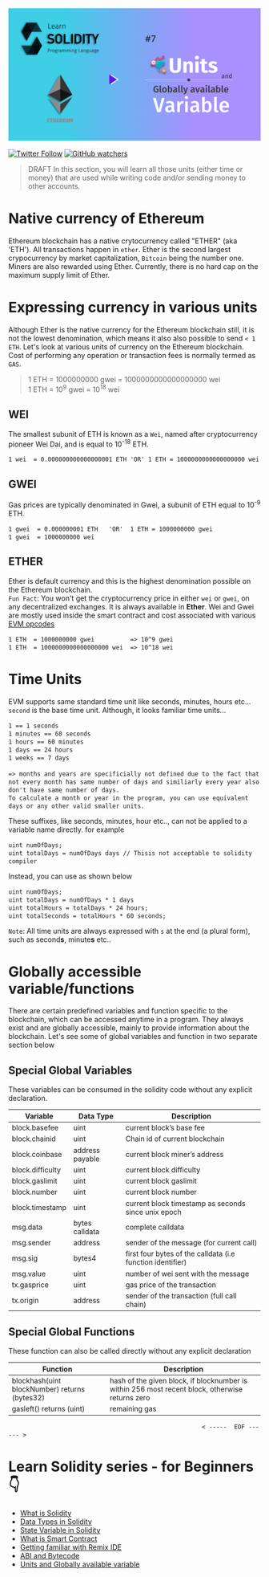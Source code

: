 <img src="/Tutorials/header-images/7-OG-Units_and_global_var.png" width="630" title="Units & global var in solidity">

[<img alt="Twitter Follow" src="https://img.shields.io/twitter/follow/PranavRaj90?style=social">](https://twitter.com/intent/follow?screen_name=PranavRaj90)
[<img alt="GitHub watchers" src="https://img.shields.io/github/watchers/raj-pranav/learn-solidity?label=Learn%20Solidity&style=social">](https://github.com/raj-pranav/learn-solidity/)

> DRAFT
In this section, you will learn all those units (either time or money) that are used while writing code and/or sending money to other accounts.

# Native currency of Ethereum
Ethereum blockchain has a native crytocurrency called "ETHER" (aka 'ETH'). All transactions happen in `ether`. Ether is the second largest crypocurrency by market capitalization, `Bitcoin` being the number one. Miners are also rewarded using Ether. Currently, there is no hard cap on the maximum supply limit of Ether.

# Expressing currency in various units
Although Ether is the native currency for the Ethereum blockchain still, it is not the lowest denomination, which means it also also possible to send `< 1 ETH`. Let's look at various units of currency on the Ethereum blockchain. Cost of performing any operation or transaction fees is normally termed as `GAS`.

> 1 ETH = 1000000000 gwei = 1000000000000000000 wei <br>
> 1 ETH = 10<sup>9</sup> gwei = 10<sup>18</sup> wei

## WEI
The smallest subunit of ETH is known as a `Wei`, named after cryptocurrency pioneer Wei Dai, and is equal to 10<sup>-18</sup> ETH.

```
1 wei  = 0.000000000000000001 ETH 'OR' 1 ETH = 1000000000000000000 wei
```

## GWEI
Gas prices are typically denominated in Gwei, a subunit of ETH equal to 10<sup>-9</sup> ETH.

```
1 gwei  = 0.000000001 ETH   'OR'  1 ETH = 1000000000 gwei
1 gwei  = 1000000000 wei
```

## ETHER
Ether is default currency and this is the highest denomination possible on the Ethereum blockchain.<br>
` Fun Fact `: You won't get the cryptocurrency price in either `wei` or `gwei`, on any decentralized exchanges. It is always available in **Ether**. Wei and Gwei are mostly used inside the smart contract and cost associated with various [EVM opcodes](https://github.com/raj-pranav/learn-solidity/blob/main/Tutorials/Beginners/6-ABI-and-Bytecode-from-solidity-compiler.md#opcode-aka-opeartion-code)

```
1 ETH  = 1000000000 gwei          => 10^9 gwei
1 ETH  = 1000000000000000000 wei  => 10^18 wei
```

# Time Units
EVM supports same standard time unit like seconds, minutes, hours etc... `second` is the base time unit. Although, it looks familiar time units...

```
1 == 1 seconds
1 minutes == 60 seconds
1 hours == 60 minutes
1 days == 24 hours
1 weeks == 7 days

=> months and years are specificially not defined due to the fact that not every month has same number of days and similiarly every year also don't have same number of days.
To calculate a month or year in the program, you can use equivalent days or any other valid smaller units.
```

These suffixes, like seconds, minutes, hour etc.., can not be applied to a variable name directly. for example

```solidity
uint numOfDays;
uint totalDays = numOfDays days // Thisis not acceptable to solidity compiler

```
Instead, you can use as shown below

```solidity
uint numOfDays;
uint totalDays = numOfDays * 1 days
uint totalHours = totalDays * 24 hours;
uint totalSeconds = totalHours * 60 seconds;
```

`Note`: All time units are always expressed with ` s ` at the end (a plural form), such as second**s**, minute**s** etc..

# Globally accessible variable/functions
There are certain predefined variables and function specific to the blockchain, which can be accessed anytime in a program. They always exist and are globally accessible, mainly to provide information about the blockchain. Let's see some of global variables and function in two separate section below

## Special Global Variables
These variables can be consumed in the solidity code without any explicit declaration.

| Variable            |    Data Type    |  Description                                               |
|---------------------|-----------------|------------------------------------------------------------|
|  block.basefee      |       uint      | current block’s base fee                                   |
|  block.chainid      |       uint      | Chain id of current blockchain                             |
|  block.coinbase     | address payable | current block miner’s address                              |
|  block.difficulty   |      uint       | current block difficulty                                   |
|  block.gaslimit     |       uint      | current block gaslimit                                     |
|  block.number       |       uint      | current block number                                       |
|  block.timestamp    |       uint      | current block timestamp as seconds since unix epoch        |
|  msg.data           | bytes calldata  | complete calldata                                          |
|  msg.sender         |      address    | sender of the message (for current call)                   |
|  msg.sig            |      bytes4     | first four bytes of the calldata (i.e function identifier) |
|  msg.value          |       uint      | number of wei sent with the message                        |
|  tx.gasprice        |       uint      | gas price of the transaction                               |
|  tx.origin          |      address    | sender of the transaction (full call chain)                |



## Special Global Functions
These function can also be called directly without any explicit declaration

| Function                                      |  Description                                                                                    |
|-----------------------------------------------|-------------------------------------------------------------------------------------------------|
| blockhash(uint blockNumber) returns (bytes32) | hash of the given block, if blocknumber is within 256 most recent block, otherwise returns zero |
| gasleft() returns (uint)                      | remaining gas                                                                                   |


                                                          < -----  EOF ------ >

# Learn Solidity series - for Beginners 👇
- [What is Solidity](https://github.com/raj-pranav/learn-solidity/blob/main/Tutorials/Beginners/1-What_is_Solidity.md)
- [Data Types in Solidity](https://github.com/raj-pranav/learn-solidity/blob/main/Tutorials/Beginners/2-Data_types_solidity.md)
- [State Variable in Solidity](https://github.com/raj-pranav/learn-solidity/blob/main/Tutorials/Beginners/3-State_variable_solidity.md)
- [What is Smart Contract](https://github.com/raj-pranav/learn-solidity/blob/main/Tutorials/Beginners/4-what-is-a-Smart_contract.md)
- [Getting familiar with Remix IDE](https://github.com/raj-pranav/learn-solidity/blob/main/Tutorials/Beginners/5-Getting-familiar-with-Remix-IDE.md)
- [ABI and Bytecode](https://github.com/raj-pranav/learn-solidity/blob/main/Tutorials/Beginners/6-ABI-and-Bytecode-from-solidity-compiler.md)
- [Units and Globally available variable](https://github.com/raj-pranav/learn-solidity/blob/main/Tutorials/Beginners/7-Units-and-global-variable.md)
